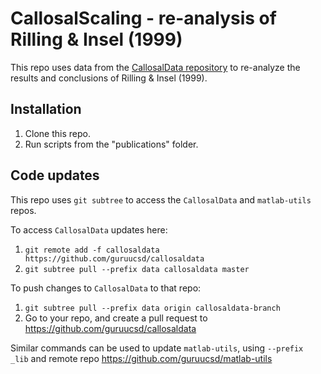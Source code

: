 # CallosalScaling - re-analysis of Rilling & Insel (1999)

This repo uses data from the [CallosalData repository](https://github.com/guruucsd/CallosalData) to re-analyze the results and conclusions of Rilling & Insel (1999).

## Installation

1. Clone this repo.
2. Run scripts from the "publications" folder.


## Code updates

This repo uses `git subtree` to access the `CallosalData` and `matlab-utils` repos.

To access `CallosalData` updates here:

1. `git remote add -f callosaldata https://github.com/guruucsd/callosaldata`
2. `git subtree pull --prefix data callosaldata master`

To push changes to `CallosalData` to that repo:

1. `git subtree pull --prefix data origin callosaldata-branch`
2. Go to your repo, and create a pull request to https://github.com/guruucsd/callosaldata

Similar commands can be used to update `matlab-utils`, using `--prefix _lib` and remote repo  https://github.com/guruucsd/matlab-utils
